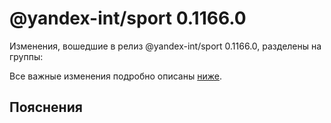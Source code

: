 # @yandex-int/sport 0.1166.0

<!-- ЧЕЛОВЕЧЕСКОЕ ВСТУПЛЕНИЕ -->

Изменения, вошедшие в релиз @yandex-int/sport 0.1166.0, разделены на группы:

Все важные изменения подробно описаны [ниже](#Пояснения).

## Пояснения

